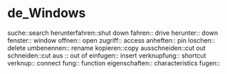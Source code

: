 # de_Windows

suche::search
herunterfahren::shut down
fahren:: drive
herunter:: down
fenster:: window
offnen:: open
zugriff:: access
anheften:: pin
loschen:: delete
umbenennen:: rename
kopieren::copy
ausschneiden::cut out
schneiden::cut
aus :: out of
einfugen:: insert
verknupfung:: shortcut
verknup:: connect
fung:: function
eigenschaften:: characteristics
fugen:: 